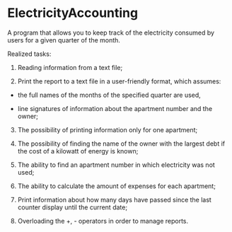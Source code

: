 # ElectricityAccounting

A program that allows you to keep track of the electricity consumed by users for a given quarter of the month.

Realized tasks:

1) Reading information from a text file;

2) Print the report to a text file in a user-friendly format, which assumes:

- the full names of the months of the specified quarter are used, 
 
- line signatures of information about the apartment number and the owner;

3) The possibility of printing information only for one apartment;

4) The possibility of finding the name of the owner with the largest debt if the cost of a kilowatt of energy is known;

5) The ability to find an apartment number in which electricity was not used;

6) The ability to calculate the amount of expenses for each apartment;

7) Print information about how many days have passed since the last counter display until the current date;

8) Overloading the +, - operators in order to manage reports.